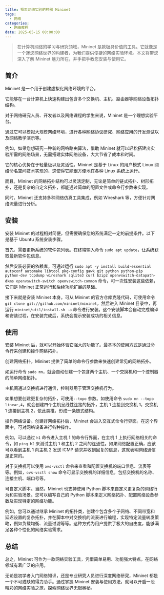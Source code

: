 ```yaml
---
title: 探索网络实验的神器 Mininet
tags:
  - 网络
categories:
  - 网络教程
date: 2025-05-15 00:00:00
---
```


> 在计算机网络的学习与研究领域，Mininet 是款极具价值的工具。它就像是一个迷您网络世界的构建者，为我们提供便捷的网络实验环境。本文将带您深入了解 Mininet 魅力所在，并手把手教您安装与使用它。

<!-- more -->

## 简介

Mininet 是一个用于创建虚拟化网络环境的平台。

它能够在一台计算机上快速构建出包含多个交换机、主机、路由器等网络设备拓扑结构。

对于网络研究人员、开发者以及网络课程的学生来说，Mininet 是一个理想实验平台。

通过它可以模拟大规模网络环境，进行各种网络协议研究、网络应用的开发测试以及网络教学演示等。

例如，如果您想研究一种新的网络路由算法，借助 Mininet 就可以轻松搭建出实验所需的网络场景，无需搭建实体网络设备，大大节省了成本和时间。

它的核心优势在于轻量级以及灵活性。Mininet 是基于 Linux 的用户模式 Linux 网络命名空间技术实现的，这使得它能很方便地在各种 Linux 系统上运行。

而且，Mininet 的网络拓扑结构可以灵活定制，无论是简单的链式拓扑、树形拓扑，还是复杂的自定义拓扑，都能通过简单的配置文件或命令行参数来实现。

同时，Mininet 还支持多种网络仿真工具集成，例如 Wireshark 等，方便针对网络流量进行分析。

## 安装

安装 Mininet 的过程相对简便，但需要确保您的系统满足一定的前提条件。以下是基于 Ubuntu 系统安装步骤。

首先，需要更新系统的软件包列表。在终端输入命令 `sudo apt update`，让系统获取最新软件包信息。

然后安装必要的依赖库。可通过运行 `sudo apt -y install build-essential autoconf automake libtool pkg-config gawk git python python-pip python-dev tcpdump wireshark sqlite3 curl bzip2 openvswitch-datapath-dkms openvswitch-switch openvswitch-common` 命令，可一次性安装这些依赖，它们是 Mininet 正常运行和后续功能扩展的基础。

接下来就是安装 Mininet 本身。可从 Mininet 的官方仓库克隆代码，可使用命令 `git clone git://github.com/mininet/mininet`，然后进入 Mininet 目录中，再运行 `mininet/util/install.sh -a` 命令进行安装。这个安装脚本会自动完成编译和安装过程，在安装完成后，系统会提示安装成功的相关信息。

## 使用

安装 Mininet 后，就可以开始体验它强大的功能了。最基本的使用方式是通过命令行来创建和操作网络拓扑。

创建网络拓扑。Mininet 提供了简单的命令行参数来快速创建常见的网络拓扑。

如运行命令 `sudo mn`，就会自动创建一个包含两个主机、一个交换机和一个控制器的简单网络拓扑。

主机间通过交换机进行通信，控制器用于管理交换机行为。

如果想要创建更复杂的拓扑，可使用`--topo` 参数。如使用命令 `sudo mn --topo linear,4`，就会创建四个主机呈线性连接的拓扑，主机 1 连接到交换机 1，交换机 1 连接到主机 2，依此类推，形成一条链式结构。

操作网络设备。创建好网络拓扑后，Mininet 会进入交互式命令行界面。在这个界面中，可对网络设备进行各种操作。

例如，可以通过 `h1` 命令进入主机 1 的命令行界面，在主机 1 上执行网络相关的命令，如 `ping h2` 来测试主机 1 和主机 2 之间的连通性。如果网络配置正确，应该可以看到主机 1 向主机 2 发送 ICMP 请求并收到回复的信息，这就表明网络通信是正常的。

对于交换机可以使用 `ovs-vsctl` 命令来查看和配置交换机的端口信息、流表等等。例如，`ovs-vsctl show` 命令可显示交换机的详细信息，包括交换机的名称、连接主机、端口号等。

可自定义脚本。当然，Mininet 也支持使用 Python 脚本来自定义更复杂的网络行为和实验场景。您可以编写自己的 Python 脚本来定义网络拓扑、配置网络设备参数及实现特定的网络功能。

例如，您可以通过继承 Mininet 的拓扑类，创建个包含多个子网络、不同带宽和延迟设置的复杂拓扑，并在脚本中对交换机的流表进行编程，实现特定流量转发策略，例如负载均衡、流量过滤等等。这种方式为用户提供了极大的自由度，能够满足各种个性化的网络实验需求。

## 总结

总之，Mininet 可作为一款网络实验工具，凭借简单易用、功能强大特点，在网络领域有着广泛的应用。

无论是初学者入门网络知识，还是专业研究人员进行深度网络研究，Mininet 都是一个不可或缺的得力助手。通过掌握 Mininet 安装与使用方法，就可以开启一段精彩的网络实验之旅，探索网络世界无限奥秘。
